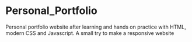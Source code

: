 # Personal_Portfolio
Personal portfolio website after learning and hands on practice with HTML, modern CSS and Javascript. A small try to make a responsive website
